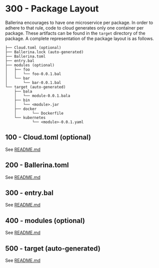 # 300 - Package Layout

Ballerina encourages to have one microservice per package. In order to adhere to that rule, code to cloud generates only one container per package. These artifacts can be found in the ```target``` directory of the package. A complete representation of the package layout is as follows.

```
├── Cloud.toml (optional)                              
├── Ballerina.lock (auto-generated)
├── Ballerina.toml
├── entry.bal 
├── modules (optional)
│   ├── foo
│   │   └── foo-0.0.1.bal
│   └── bar
│       └── bar-0.0.1.bal
└── target (auto-generated)
    ├── bala
    │   └── module-0.0.1.bala
    ├── bin
    │   └── <module>.jar
    ├── docker
    │       └── Dockerfile                        
    └── kubernetes
            └── <module>-0.0.1.yaml 
```

## 100 - Cloud.toml (optional)
See [README.md](./100/README.md)

## 200 - Ballerina.toml
See [README.md](./200/README.md)

## 300 - entry.bal
See [README.md](./300/README.md)

## 400 - modules (optional)
See [README.md](./400/README.md)

## 500 - target (auto-generated)
See [README.md](./500/README.md)
